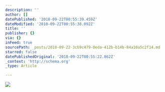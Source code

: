 ```yaml
---
description: ''
author: []
datePublished: '2018-09-22T00:55:39.459Z'
dateModified: '2018-09-22T00:55:38.092Z'
title: ''
publisher: {}
via: {}
inFeed: true
sourcePath: _posts/2018-09-22-3cb9c479-0eda-412b-b14b-84a10a5c2f14.md
starred: false
datePublishedOriginal: '2018-09-22T00:55:22.862Z'
_context: 'http://schema.org'
_type: Article

---
```

![](https://the-grid-user-content.s3-us-west-2.amazonaws.com/01bb9273-30e0-4157-b443-cd805af5c1fc.jpg)